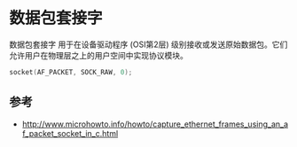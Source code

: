 # 数据包套接字

数据包套接字 用于在设备驱动程序 (OSI第2层) 级别接收或发送原始数据包。它们允许用户在物理层之上的用户空间中实现协议模块。

```c++
socket(AF_PACKET, SOCK_RAW, 0);
```

## 参考

[^packet]: <https://www.man7.org/linux/man-pages/man7/packet.7.html>

- <http://www.microhowto.info/howto/capture_ethernet_frames_using_an_af_packet_socket_in_c.html>
